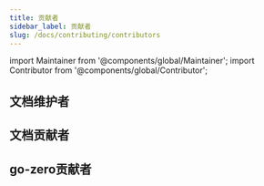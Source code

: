```yaml
---
title: 贡献者
sidebar_label: 贡献者
slug: /docs/contributing/contributors
---
```


import Maintainer from '@components/global/Maintainer';
import Contributor from '@components/global/Contributor';

## 文档维护者

<Maintainer />

## 文档贡献者

<Contributor />

## go-zero贡献者

<Contributor type='go-zero' />